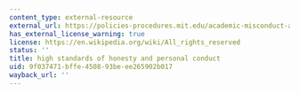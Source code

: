 ```yaml
---
content_type: external-resource
external_url: https://policies-procedures.mit.edu/academic-misconduct-and-dishonesty/procedures-dealing-student-academic-dishonesty
has_external_license_warning: true
license: https://en.wikipedia.org/wiki/All_rights_reserved
status: ''
title: high standards of honesty and personal conduct
uid: 9f037471-bffe-4508-93be-ee265902b017
wayback_url: ''
---
```

